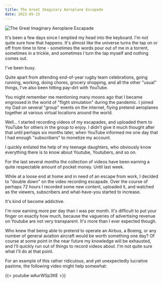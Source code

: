 ```yaml
---
title: The Great Imaginary Aeroplane Escapade
date: 2022-05-15
---
```


![The Great Imaginary Aeroplane Escapade](https://source.unsplash.com/0zeb4q6odlE/1600x900)

It's been a few days since I emptied my head into the keyboard. I'm not quite sure how that happens. It's almost like the universe turns the tap on or off from time to time - sometimes the words pour out of me in a torrent, sometimes in a trickle, and sometimes I turn the tap myself and nothing comes out.

I've been busy.

Quite apart from attending end-of-year rugby team celebrations, going running, working, doing chores, grocery shopping, and all the other "usual" things, I've also been hitting pay-dirt with YouTube.

You might remember me mentioning many moons ago that I became engrossed in the world of "flight simulation" during the pandemic. I joined my Dad on several "group" events on the internet, flying pretend aeroplanes together at various virtual locations around the world.

Well... I started recording videos of my escapades, and uploaded them to YouTube for others in the group to enjoy. I didn't give it much thought after that until perhaps six months later, when YouTube informed me one day that I had enough "subscribers" to monetize my account.

I quickly enlisted the help of my teenage daughters, who obviously know everything there is to know about Youtube, Youtubers, and so on.

For the last several months the collection of videos have been earning a quite respectable amount of pocket money. Until last week.

While at a loose end at home and in need of an escape from work, I decided to "double down" on the video recording escapade. Over the course of perhaps 72 hours I recorded some new content, uploaded it, and watched as the viewers, subscribers and what-have-you started to increase.

It's kind of become addictive.

I'm now earning more per day than I was per month. It's difficult to put your finger on exactly how much, because the vagueries of advertising revenue on Youtube are not very transparent. It's more than I ever expected though.

Who knew that being able to pretend to operate an Airbus, a Boeing, or any number of general aviation aircraft would be worth something one day? Of course at some point in the near future my knowledge will be exhausted, and I'll quickly run out of things to record videos about. I'm not quite sure what I'll do at that point.

For an example of this rather ridiculous, and yet unexpectedly lucrative pastime, the following video might help somewhat:

{{< youtube wAurWSp3ttE >}}
